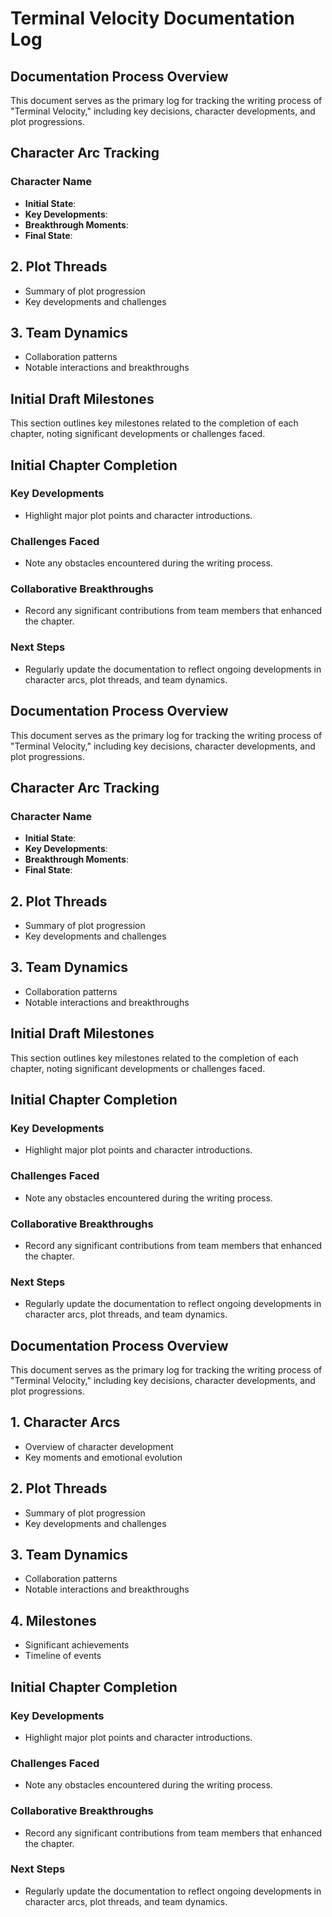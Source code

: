 # Terminal Velocity Documentation Log

## Documentation Process Overview
This document serves as the primary log for tracking the writing process of "Terminal Velocity," including key decisions, character developments, and plot progressions.

## Character Arc Tracking
### Character Name
- **Initial State**: 
- **Key Developments**:
- **Breakthrough Moments**:
- **Final State**:

## 2. Plot Threads
- Summary of plot progression
- Key developments and challenges

## 3. Team Dynamics
- Collaboration patterns
- Notable interactions and breakthroughs

## Initial Draft Milestones
This section outlines key milestones related to the completion of each chapter, noting significant developments or challenges faced.

## Initial Chapter Completion
### Key Developments
- Highlight major plot points and character introductions.

### Challenges Faced
- Note any obstacles encountered during the writing process.

### Collaborative Breakthroughs
- Record any significant contributions from team members that enhanced the chapter.

### Next Steps
- Regularly update the documentation to reflect ongoing developments in character arcs, plot threads, and team dynamics.

## Documentation Process Overview
This document serves as the primary log for tracking the writing process of "Terminal Velocity," including key decisions, character developments, and plot progressions.

## Character Arc Tracking
### Character Name
- **Initial State**: 
- **Key Developments**:
- **Breakthrough Moments**:
- **Final State**:

## 2. Plot Threads
- Summary of plot progression
- Key developments and challenges

## 3. Team Dynamics
- Collaboration patterns
- Notable interactions and breakthroughs

## Initial Draft Milestones
This section outlines key milestones related to the completion of each chapter, noting significant developments or challenges faced.

## Initial Chapter Completion
### Key Developments
- Highlight major plot points and character introductions.

### Challenges Faced
- Note any obstacles encountered during the writing process.

### Collaborative Breakthroughs
- Record any significant contributions from team members that enhanced the chapter.

### Next Steps
- Regularly update the documentation to reflect ongoing developments in character arcs, plot threads, and team dynamics.

## Documentation Process Overview
This document serves as the primary log for tracking the writing process of "Terminal Velocity," including key decisions, character developments, and plot progressions.

## 1. Character Arcs
- Overview of character development
- Key moments and emotional evolution

## 2. Plot Threads
- Summary of plot progression
- Key developments and challenges

## 3. Team Dynamics
- Collaboration patterns
- Notable interactions and breakthroughs

## 4. Milestones
- Significant achievements
- Timeline of events

## Initial Chapter Completion
### Key Developments
- Highlight major plot points and character introductions.

### Challenges Faced
- Note any obstacles encountered during the writing process.

### Collaborative Breakthroughs
- Record any significant contributions from team members that enhanced the chapter.

### Next Steps
- Regularly update the documentation to reflect ongoing developments in character arcs, plot threads, and team dynamics.
